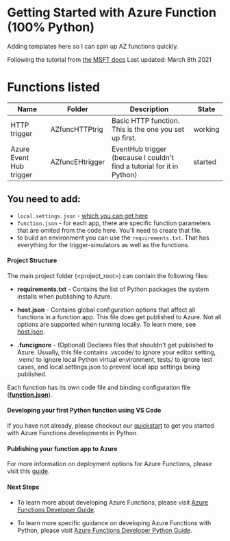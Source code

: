 # Getting Started with Azure Function (100% Python)

Adding templates here so I can spin up AZ functions quickly. 

Following the tutorial from [the MSFT docs](https://docs.microsoft.com/en-us/azure/azure-functions/create-first-function-cli-python?tabs=azure-cli%2Cbash%2Cbrowser) Last updated: March 8th 2021

# Functions listed
| Name | Folder | Description | State |
|---|---|---|---|
| HTTP trigger | AZfuncHTTPtrig | Basic HTTP function. This is the one you set up first. | working |
| Azure Event Hub trigger | AZfuncEHtrigger | EventHub trigger (because I couldn't find a tutorial for it in Python) | started |

## You need to add:
* `local.settings.json` - [which you can get here](https://docs.microsoft.com/en-us/azure/azure-functions/functions-develop-local#local-settings-file)
* `function.json` - for each app, there are specific function parameters that are omited from the code here. You'll need to create that file. 
* to build an environment you can use the `requirements.txt`. That has everything for the trigger-simulators as well as the functions. 


#### Project Structure
The main project folder (<project_root>) can contain the following files:

* **requirements.txt** - Contains the list of Python packages the system installs when publishing to Azure.

* **host.json** - Contains global configuration options that affect all functions in a function app. This file does get published to Azure. Not all options are supported when running locally. To learn more, see [host.json](https://aka.ms/azure-functions/python/host.json).

* **.funcignore** - (Optional) Declares files that shouldn't get published to Azure. Usually, this file contains .vscode/ to ignore your editor setting, .venv/ to ignore local Python virtual environment, tests/ to ignore test cases, and local.settings.json to prevent local app settings being published.

Each function has its own code file and binding configuration file ([**function.json**](https://aka.ms/azure-functions/python/function.json)).

#### Developing your first Python function using VS Code

If you have not already, please checkout our [quickstart](https://aka.ms/azure-functions/python/quickstart) to get you started with Azure Functions developments in Python. 

#### Publishing your function app to Azure 

For more information on deployment options for Azure Functions, please visit this [guide](https://docs.microsoft.com/en-us/azure/azure-functions/create-first-function-vs-code-python#publish-the-project-to-azure).

#### Next Steps

* To learn more about developing Azure Functions, please visit [Azure Functions Developer Guide](https://aka.ms/azure-functions/python/developer-guide).

* To learn more specific guidance on developing Azure Functions with Python, please visit [Azure Functions Developer Python Guide](https://aka.ms/azure-functions/python/python-developer-guide).